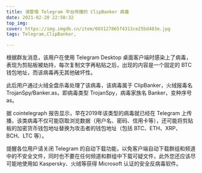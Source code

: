 ```yaml
---
title: 请警惕 Telegram 平台传播的 ClipBanker 病毒
date: 2021-02-20 22:58:32
top_img:
cover: https://img.imgdb.cn/item/603127865f4313ce25bd403e.jpg
tags: Telegram,ClipBanker,

---
```


根据群友消息，该用户在使用 Telegram Desktop 桌面客户端时感染上了病毒，表现为剪贴板被劫持，每次复制文字再粘贴之后，出现的内容是一个固定的 BTC 钱包地址，而该病毒再无其他破坏性。

此后用户通过火绒全盘杀毒处理了该病毒，该病毒属于 ClipBanker，火绒报毒名 TrojanSpy/Banker.as，即病毒类型 TrojanSpy，病毒家族名 Banker，变种序号 as。

 据 cointelegraph 报告显示，早在2019年该类型的病毒就已经在 Telegram 上传播，该类病毒不仅可能窃取浏览数据（用户名、密码、信用卡等），还可能将剪贴板的加密货币钱包地址替换为攻击者的钱包地址（包括 BTC、ETH、XRP、BCH、LTC 等）。

 提醒各位用户请关闭 Telegram 的自动下载功能，以免客户端自动下载群组和频道中的不安全文件，同时也不要在任何频道和群组中下载可疑文件，此外您还应该尽可能地使用如 Kaspersky、火绒等获得 Microsoft 认证的安全反病毒软件。


